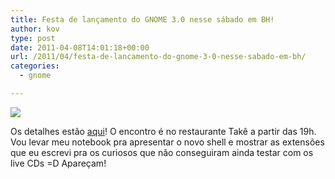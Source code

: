 ```yaml
---
title: Festa de lançamento do GNOME 3.0 nesse sábado em BH!
author: kov
type: post
date: 2011-04-08T14:01:18+00:00
url: /2011/04/festa-de-lancamento-do-gnome-3-0-nesse-sabado-em-bh/
categories:
  - gnome

---
```

![](http://www.gnome.org/wp-content/uploads/2011/04/3.0-release3.jpg)

Os detalhes estão [aqui][1]! O encontro é no restaurante Takê a partir das 19h. Vou levar meu notebook pra apresentar o novo shell e mostrar as extensões que eu escrevi pra os curiosos que não conseguiram ainda testar com os live CDs =D Apareçam!

 [1]: https://live.gnome.org/ThreePointZero/LaunchParty/Brasil/Belo%20Horizonte